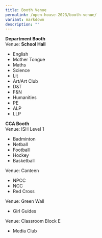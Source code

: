 ```yaml
---
title: Booth Venue
permalink: /open-house-2023/booth-venue/
variant: markdown
description: ""
---
```

**Department Booth** <br>
Venue: **School Hall**
- English
- Mother Tongue
- Maths
- Science
- Lit
- Art/Art Club
- D&amp;T
- F&amp;N
- Humanities
- PE
- ALP
- LLP
	
**CCA Booth** <br>
Venue: ISH Level 1 <br>
- Badminton
- Netball 
- Football
- Hockey
- Basketball

Venue: Canteen <br>
- NPCC
- NCC
- Red Cross

Venue: Green Wall <br>
- Girl Guides

Venue: Classroom Block E <br>
- Media Club